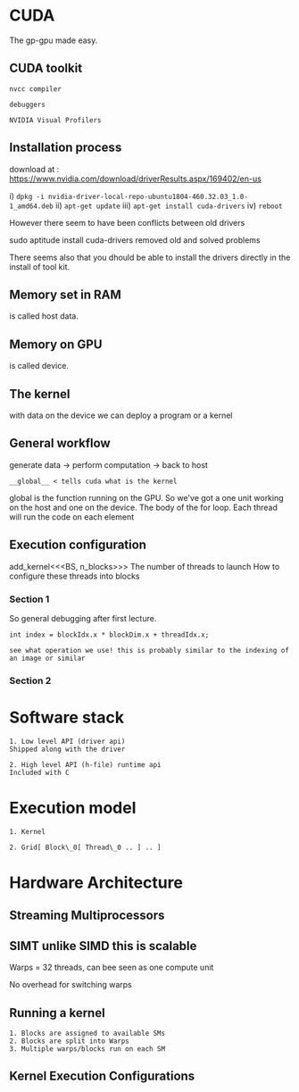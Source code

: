 # CUDA 

The gp-gpu made easy.

## CUDA toolkit
    nvcc compiler
     
    debuggers

    NVIDIA Visual Profilers

## Installation process 

download at :
https://www.nvidia.com/download/driverResults.aspx/169402/en-us

i) `dpkg -i nvidia-driver-local-repo-ubuntu1804-460.32.03_1.0-1_amd64.deb`
ii) `apt-get update`
iii) `apt-get install cuda-drivers`
iv) `reboot`

However there seem to have been conflicts between old drivers

sudo aptitude install cuda-drivers removed old and solved problems

There seems also that you dhould be able to install the drivers directly in the install of tool kit.


## Memory set in RAM
is called host data.

## Memory on GPU
is called device.


## The kernel
with data on the device we can deploy a program or a kernel


## General workflow


generate data -> perform computation -> back to host


    __global__ < tells cuda what is the kernel

global is the function running on the GPU.
So we've got a one unit working on the host and one on the device.
The body of the for loop. Each thread will run the code on each element

## Execution configuration

add\_kernel<<<BS, n_blocks>>>
The number of threads to launch
How to configure these threads into blocks

### Section 1


So general debugging after first lecture. 


    int index = blockIdx.x * blockDim.x + threadIdx.x;

    see what operation we use! this is probably similar to the indexing of an image or similar

### Section 2

# Software stack
    1. Low level API (driver api)
    Shipped along with the driver

    2. High level API (h-file) runtime api
    Included with C



# Execution model

    1. Kernel

    2. Grid[ Block\_0[ Thread\_0 .. ] .. ]


# Hardware Architecture

 ## Streaming Multiprocessors

 ## SIMT unlike SIMD this is scalable

 Warps = 32 threads, can bee seen as one compute unit

 No overhead for switching warps

## Running a kernel

    1. Blocks are assigned to available SMs
    2. Blocks are split into Warps
    3. Multiple warps/blocks run on each SM

## Kernel Execution Configurations


